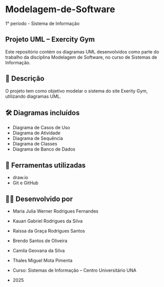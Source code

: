 # Modelagem-de-Software
1° período - Sistema de Informação
## Projeto UML – Exercity Gym

Este repositório contém os diagramas UML desenvolvidos como parte do trabalho da disciplina Modelagem de Software, no curso de Sistemas de Informação.

## 📌 Descrição

O projeto tem como objetivo modelar o sistema do site Exerity Gym, utilizando diagramas UML.

## 🛠️ Diagramas incluídos

- Diagrama de Casos de Uso
- Diagrama de Atividade
- Diagrama de Sequência
- Diagrama de Classes
- Diagrama de Banco de Dados

## 📎 Ferramentas utilizadas

- draw.io
- Git e GitHub

## 👩‍💻 Desenvolvido por

  - Maria Julia Werner Rodrigues Fernandes
  - Kauan Gabriel Rodrigues da Silva
  - Raissa da Graça Rodrigues Santos
  - Brendo Santos de Oliveira
  - Camila Geovana da Silva
  - Thales Miguel Mota Pimenta
  
- Curso: Sistemas de Informação – Centro Universitário UNA
- 2025

